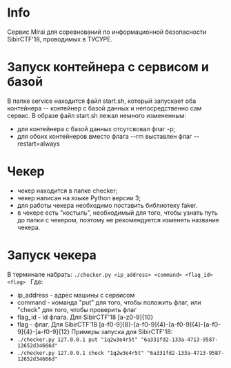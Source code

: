 # Info
Сервис Mirai для соревнований по информационной безопасности SibirCTF'18, проводимых в ТУСУРЕ.
# Запуск контейнера с сервисом и базой
В папке service находится файл start.sh, который запускает оба контейнера -- контейнер с базой данных и непосредственно сам сервис. В образе файл start.sh лежал немного измененным:
- для контейнера с базой данных отсутсвовал флаг -p;
- для обоих контейнеров вместо флага --rm выставлен флаг --restart=always
# Чекер
- чекер находится в папке checker;
- чекер написан на языке Python версии 3;
- для работы чекера необходимо поставить библиотеку faker.
- в чекере есть "костыль", необходимый для того, чтобы узнать путь до папки с чекером, поэтому не рекомендуется изменять название чекера.
# Запуск чекера
В терминале набрать: ```./checker.py <ip_address> <command> <flag_id> <flag> ```
Где:
- ip_address - адрес машины с сервисом
- command - команда "put" для того, чтобы положить флаг, или "check" для того, чтобы проверить флаг
- flag_id - id флага. Для SibirCTF'18 [a-z0-9]{10}
- flag - флаг. Для SibirCTF'18 [a-f0-9]{8}-[a-f0-9]{4}-[a-f0-9]{4}-[a-f0-9]{4}-[a-f0-9]{12}
Примеры запуска для SibirCTF'18:
- ```./checker.py 127.0.0.1 put "1q2w3e4r5t" "6a331fd2-133a-4713-9587-12652d34666d"```
- ```./checker.py 127.0.0.1 check "1q2w3e4r5t" "6a331fd2-133a-4713-9587-12652d34666d"```


